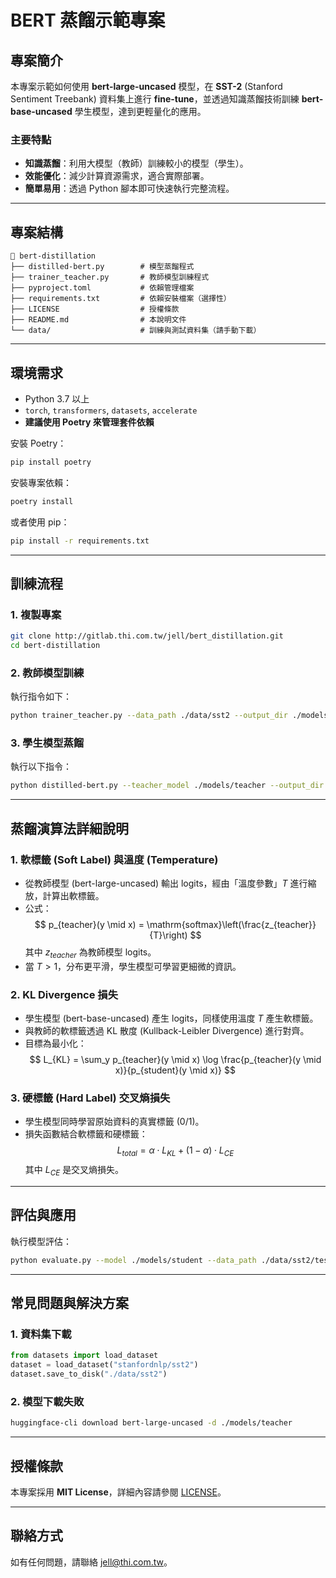 # BERT 蒸餾示範專案

## 專案簡介

本專案示範如何使用 **bert-large-uncased** 模型，在 **SST-2** (Stanford Sentiment Treebank) 資料集上進行 **fine-tune**，並透過知識蒸餾技術訓練 **bert-base-uncased** 學生模型，達到更輕量化的應用。

### 主要特點

- **知識蒸餾**：利用大模型（教師）訓練較小的模型（學生）。
- **效能優化**：減少計算資源需求，適合實際部署。
- **簡單易用**：透過 Python 腳本即可快速執行完整流程。

---

## 專案結構

```
📂 bert-distillation
├── distilled-bert.py        # 模型蒸餾程式
├── trainer_teacher.py       # 教師模型訓練程式
├── pyproject.toml           # 依賴管理檔案
├── requirements.txt         # 依賴安裝檔案（選擇性）
├── LICENSE                  # 授權條款
├── README.md                # 本說明文件
└── data/                    # 訓練與測試資料集（請手動下載）
```

---

## 環境需求

- Python 3.7 以上
- `torch`, `transformers`, `datasets`, `accelerate`
- **建議使用 Poetry 來管理套件依賴**

安裝 Poetry：

```bash
pip install poetry
```

安裝專案依賴：

```bash
poetry install
```

或者使用 pip：

```bash
pip install -r requirements.txt
```

---

## 訓練流程

### 1. 複製專案

```bash
git clone http://gitlab.thi.com.tw/jell/bert_distillation.git
cd bert-distillation
```

### 2. 教師模型訓練

執行指令如下：

```bash
python trainer_teacher.py --data_path ./data/sst2 --output_dir ./models/teacher
```

### 3. 學生模型蒸餾

執行以下指令：

```bash
python distilled-bert.py --teacher_model ./models/teacher --output_dir ./models/student
```

---

## 蒸餾演算法詳細說明

### 1. **軟標籤 (Soft Label) 與溫度 (Temperature)**

- 從教師模型 (bert-large-uncased) 輸出 logits，經由「溫度參數」$T$ 進行縮放，計算出軟標籤。
- 公式：
  $$
p_{teacher}(y \mid x) = \mathrm{softmax}\left(\frac{z_{teacher}}{T}\right)
$$
  其中 $z_{teacher}$ 為教師模型 logits。
- 當 $T>1$，分布更平滑，學生模型可學習更細微的資訊。

### 2. **KL Divergence 損失**

- 學生模型 (bert-base-uncased) 產生 logits，同樣使用溫度 $T$ 產生軟標籤。
- 與教師的軟標籤透過 KL 散度 (Kullback-Leibler Divergence) 進行對齊。
- 目標為最小化：
  $$
  L_{KL} = \sum_y p_{teacher}(y \mid x) \log \frac{p_{teacher}(y \mid x)}{p_{student}(y \mid x)}
  $$

### 3. **硬標籤 (Hard Label) 交叉熵損失**

- 學生模型同時學習原始資料的真實標籤 (0/1)。
- 損失函數結合軟標籤和硬標籤：
  $$
  L_{total} = \alpha \cdot L_{KL} + (1 - \alpha) \cdot L_{CE}
  $$
  其中 $L_{CE}$ 是交叉熵損失。

---

## 評估與應用

執行模型評估：

```bash
python evaluate.py --model ./models/student --data_path ./data/sst2/test
```

---

## 常見問題與解決方案

### 1. 資料集下載

```python
from datasets import load_dataset
dataset = load_dataset("stanfordnlp/sst2")
dataset.save_to_disk("./data/sst2")
```

### 2. 模型下載失敗

```bash
huggingface-cli download bert-large-uncased -d ./models/teacher
```

---

## 授權條款

本專案採用 **MIT License**，詳細內容請參閱 [LICENSE](./LICENSE)。

---

## 聯絡方式

如有任何問題，請聯絡 [jell@thi.com.tw](mailto:jell@thi.com.tw)。

